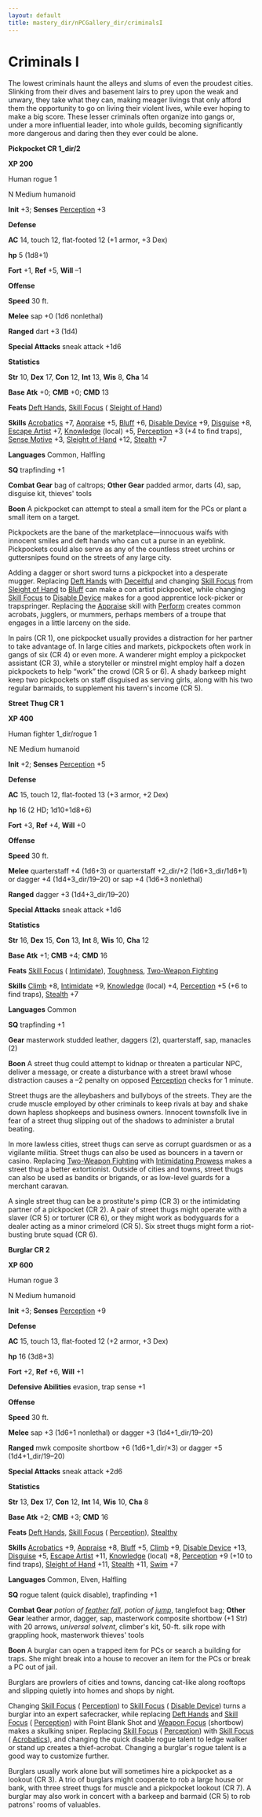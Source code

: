 ```yaml
---
layout: default
title: mastery_dir/nPCGallery_dir/criminalsI
---
```

# Criminals I

The lowest criminals haunt the alleys and slums of even the proudest cities. Slinking from their dives and basement lairs to prey upon the weak and unwary, they take what they can, making meager livings that only afford them the opportunity to go on living their violent lives, while ever hoping to make a big score. These lesser criminals often organize into gangs or, under a more influential leader, into whole guilds, becoming significantly more dangerous and daring then they ever could be alone.

**Pickpocket CR 1_dir/2**

**XP 200**

Human rogue 1

N Medium humanoid

**Init** +3; **Senses** [Perception](../../../../skills_dir/perception#_perception) +3

**Defense**

**AC** 14, touch 12, flat-footed 12 (+1 armor, +3 Dex)

**hp** 5 (1d8+1)

**Fort** +1, **Ref** +5, **Will** –1

**Offense**

**Speed** 30 ft.

**Melee** sap +0 (1d6 nonlethal)

**Ranged** dart +3 (1d4)

**Special Attacks** sneak attack +1d6

**Statistics**

**Str** 10, **Dex** 17, **Con** 12, **Int** 13, **Wis** 8, **Cha** 14

**Base Atk** +0; **CMB** +0; **CMD** 13

**Feats** [Deft Hands](../../../../feats#_deft-hands), [Skill Focus](../../../../feats#_skill-focus) ( [Sleight of Hand](../../../../skills_dir/sleightOfHand#_sleight-of-hand))

**Skills** [Acrobatics](../../../../skills_dir/acrobatics#_acrobatics) +7, [Appraise](../../../../skills_dir/appraise#_appraise) +5, [Bluff](../../../../skills_dir/bluff#_bluff) +6, [Disable Device](../../../../skills_dir/disableDevice#_disable-device) +9, [Disguise](../../../../skills_dir/disguise#_disguise) +8, [Escape Artist](../../../../skills_dir/escapeArtist#_escape-artist) +7, [Knowledge](../../../../skills_dir/knowledge#_knowledge) (local) +5, [Perception](../../../../skills_dir/perception#_perception) +3 (+4 to find traps), [Sense Motive](../../../../skills_dir/senseMotive#_sense-motive) +3, [Sleight of Hand](../../../../skills_dir/sleightOfHand#_sleight-of-hand) +12, [Stealth](../../../../skills_dir/stealth#_stealth) +7

**Languages** Common, Halfling

**SQ** trapfinding +1

**Combat Gear** bag of caltrops; **Other Gear** padded armor, darts (4), sap, disguise kit, thieves' tools

**Boon** A pickpocket can attempt to steal a small item for the PCs or plant a small item on a target.

Pickpockets are the bane of the marketplace—innocuous waifs with innocent smiles and deft hands who can cut a purse in an eyeblink. Pickpockets could also serve as any of the countless street urchins or guttersnipes found on the streets of any large city.

Adding a dagger or short sword turns a pickpocket into a desperate mugger. Replacing [Deft Hands](../../../../feats#_deft-hands) with [Deceitful](../../../../feats#_deceitful) and changing [Skill Focus](../../../../feats#_skill-focus) from [Sleight of Hand](../../../../skills_dir/sleightOfHand#_sleight-of-hand) to [Bluff](../../../../skills_dir/bluff#_bluff) can make a con artist pickpocket, while changing [Skill Focus](../../../../feats#_skill-focus) to [Disable Device](../../../../skills_dir/disableDevice#_disable-device) makes for a good apprentice lock-picker or trapspringer. Replacing the [Appraise](../../../../skills_dir/appraise#_appraise) skill with [Perform](../../../../skills_dir/perform#_perform) creates common acrobats, jugglers, or mummers, perhaps members of a troupe that engages in a little larceny on the side.

In pairs (CR 1), one pickpocket usually provides a distraction for her partner to take advantage of. In large cities and markets, pickpockets often work in gangs of six (CR 4) or even more. A wanderer might employ a pickpocket assistant (CR 3), while a storyteller or minstrel might employ half a dozen pickpockets to help “work” the crowd (CR 5 or 6). A shady barkeep might keep two pickpockets on staff disguised as serving girls, along with his two regular barmaids, to supplement his tavern's income (CR 5).

**Street Thug CR 1**

**XP 400**

Human fighter 1_dir/rogue 1

NE Medium humanoid

**Init** +2; **Senses** [Perception](../../../../skills_dir/perception#_perception) +5

**Defense**

**AC** 15, touch 12, flat-footed 13 (+3 armor, +2 Dex)

**hp** 16 (2 HD; 1d10+1d8+6)

**Fort** +3, **Ref** +4, **Will** +0

**Offense**

**Speed** 30 ft.

**Melee** quarterstaff +4 (1d6+3) or quarterstaff +2_dir/+2 (1d6+3_dir/1d6+1) or dagger +4 (1d4+3_dir/19–20) or sap +4 (1d6+3 nonlethal)

**Ranged** dagger +3 (1d4+3_dir/19–20)

**Special Attacks** sneak attack +1d6

**Statistics**

**Str** 16, **Dex** 15, **Con** 13, **Int** 8, **Wis** 10, **Cha** 12

**Base Atk** +1; **CMB** +4; **CMD** 16

**Feats** [Skill Focus](../../../../feats#_skill-focus) ( [Intimidate](../../../../skills_dir/intimidate#_intimidate)), [Toughness](../../../../feats#_toughness), [Two-Weapon Fighting](../../../../feats#_two-weapon-fighting)

**Skills** [Climb](../../../../skills_dir/climb#_climb) +8, [Intimidate](../../../../skills_dir/intimidate#_intimidate) +9, [Knowledge](../../../../skills_dir/knowledge#_knowledge) (local) +4, [Perception](../../../../skills_dir/perception#_perception) +5 (+6 to find traps), [Stealth](../../../../skills_dir/stealth#_stealth) +7

**Languages** Common

**SQ** trapfinding +1

**Gear** masterwork studded leather, daggers (2), quarterstaff, sap, manacles (2)

**Boon** A street thug could attempt to kidnap or threaten a particular NPC, deliver a message, or create a disturbance with a street brawl whose distraction causes a –2 penalty on opposed [Perception](../../../../skills_dir/perception#_perception) checks for 1 minute.

Street thugs are the alleybashers and bullyboys of the streets. They are the crude muscle employed by other criminals to keep rivals at bay and shake down hapless shopkeeps and business owners. Innocent townsfolk live in fear of a street thug slipping out of the shadows to administer a brutal beating.

In more lawless cities, street thugs can serve as corrupt guardsmen or as a vigilante militia. Street thugs can also be used as bouncers in a tavern or casino. Replacing [Two-Weapon Fighting](../../../../feats#_two-weapon-fighting) with [Intimidating Prowess](../../../../feats#_intimidating-prowess) makes a street thug a better extortionist. Outside of cities and towns, street thugs can also be used as bandits or brigands, or as low-level guards for a merchant caravan.

A single street thug can be a prostitute's pimp (CR 3) or the intimidating partner of a pickpocket (CR 2). A pair of street thugs might operate with a slaver (CR 5) or torturer (CR 6), or they might work as bodyguards for a dealer acting as a minor crimelord (CR 5). Six street thugs might form a riot-busting brute squad (CR 6).

**Burglar CR 2**

**XP 600**

Human rogue 3

N Medium humanoid

**Init** +3; **Senses** [Perception](../../../../skills_dir/perception#_perception) +9

**Defense**

**AC** 15, touch 13, flat-footed 12 (+2 armor, +3 Dex)

**hp** 16 (3d8+3)

**Fort** +2, **Ref** +6, **Will** +1

**Defensive Abilities** evasion, trap sense +1

**Offense**

**Speed** 30 ft.

**Melee** sap +3 (1d6+1 nonlethal) or dagger +3 (1d4+1_dir/19–20)

**Ranged** mwk composite shortbow +6 (1d6+1_dir/×3) or dagger +5 (1d4+1_dir/19–20)

**Special Attacks** sneak attack +2d6

**Statistics**

**Str** 13, **Dex** 17, **Con** 12, **Int** 14, **Wis** 10, **Cha** 8

**Base Atk** +2; **CMB** +3; **CMD** 16

**Feats** [Deft Hands](../../../../feats#_deft-hands), [Skill Focus](../../../../feats#_skill-focus) ( [Perception](../../../../skills_dir/perception#_perception)), [Stealthy](../../../../feats#_stealthy)

**Skills** [Acrobatics](../../../../skills_dir/acrobatics#_acrobatics) +9, [Appraise](../../../../skills_dir/appraise#_appraise) +8, [Bluff](../../../../skills_dir/bluff#_bluff) +5, [Climb](../../../../skills_dir/climb#_climb) +9, [Disable Device](../../../../skills_dir/disableDevice#_disable-device) +13, [Disguise](../../../../skills_dir/disguise#_disguise) +5, [Escape Artist](../../../../skills_dir/escapeArtist#_escape-artist) +11, [Knowledge](../../../../skills_dir/knowledge#_knowledge) (local) +8, [Perception](../../../../skills_dir/perception#_perception) +9 (+10 to find traps), [Sleight of Hand](../../../../skills_dir/sleightOfHand#_sleight-of-hand) +11, [Stealth](../../../../skills_dir/stealth#_stealth) +11, [Swim](../../../../skills_dir/swim#_swim) +7

**Languages** Common, Elven, Halfling

**SQ** rogue talent (quick disable), trapfinding +1

**Combat Gear** _potion of [feather fall](../../../../spells_dir/featherFall#_feather-fall)_, _potion of [jump](../../../../spells_dir/jump#_jump)_, tanglefoot bag; **Other Gear** leather armor, dagger, sap, masterwork composite shortbow (+1 Str) with 20 arrows, _universal solvent_, climber's kit, 50-ft. silk rope with grappling hook, masterwork thieves' tools

**Boon** A burglar can open a trapped item for PCs or search a building for traps. She might break into a house to recover an item for the PCs or break a PC out of jail.

Burglars are prowlers of cities and towns, dancing cat-like along rooftops and slipping quietly into homes and shops by night.

Changing [Skill Focus](../../../../feats#_skill-focus) ( [Perception](../../../../skills_dir/perception#_perception)) to [Skill Focus](../../../../feats#_skill-focus) ( [Disable Device](../../../../skills_dir/disableDevice#_disable-device)) turns a burglar into an expert safecracker, while replacing [Deft Hands](../../../../feats#_deft-hands) and [Skill Focus](../../../../feats#_skill-focus) ( [Perception](../../../../skills_dir/perception#_perception)) with Point Blank Shot and [Weapon Focus](../../../../feats#_weapon-focus) (shortbow) makes a skulking sniper. Replacing [Skill Focus](../../../../feats#_skill-focus) ( [Perception](../../../../skills_dir/perception#_perception)) with [Skill Focus](../../../../feats#_skill-focus) ( [Acrobatics](../../../../skills_dir/acrobatics#_acrobatics)), and changing the quick disable rogue talent to ledge walker or stand up creates a thief-acrobat. Changing a burglar's rogue talent is a good way to customize further.

Burglars usually work alone but will sometimes hire a pickpocket as a lookout (CR 3). A trio of burglars might cooperate to rob a large house or bank, with three street thugs for muscle and a pickpocket lookout (CR 7). A burglar may also work in concert with a barkeep and barmaid (CR 5) to rob patrons' rooms of valuables.

